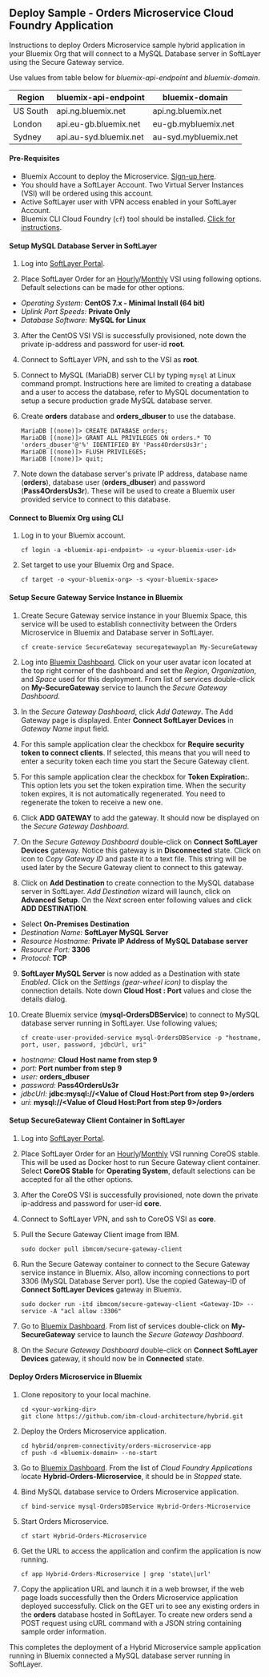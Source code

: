 ## Deploy Sample - Orders Microservice Cloud Foundry Application
Instructions to deploy Orders Microservice sample hybrid application in your Bluemix Org that will connect to a MySQL Database server in SoftLayer using the Secure Gateway service.

Use values from table below for _bluemix-api-endpoint_ and _bluemix-domain_.

| Region | bluemix-api-endpoint | bluemix-domain |
| --- | --- | --- |
| US South | api\.ng\.bluemix\.net | api\.ng\.bluemix\.net | mybluemix\.net |
| London  | api\.eu-gb\.bluemix\.net | eu-gb\.mybluemix\.net |
| Sydney  | api\.au-syd\.bluemix\.net | au-syd\.mybluemix\.net |

#### Pre-Requisites
* Bluemix Account to deploy the Microservice. [Sign-up here](https://new-console.ng.bluemix.net/registration/?Target=https%3A%2F%2Fnew-console.ng.bluemix.net%2Flogin%3Fstate%3D%2Fhome%2Fonboard).
* You should have a SoftLayer Account. Two Virtual Server Instances (VSI) will be ordered using this account.
* Active SoftLayer user with VPN access enabled in your SoftLayer Account.
* Bluemix CLI Cloud Foundry (`cf`) tool should be installed. [Click for instructions](https://new-console.ng.bluemix.net/docs/cli/index.html#cli).

#### Setup MySQL Database Server in SoftLayer
1. Log into [SoftLayer Portal](https://control.softlayer.com).

2. Place SoftLayer Order for an [Hourly](https://www.softlayer.com/Store/orderHourlyComputingInstance/1640,1644,2202)/[Monthly](https://www.softlayer.com/Store/orderComputingInstance/1640,1644,2202) VSI using following options. Default selections can be made for other options.
  - _Operating System:_ __CentOS 7.x - Minimal Install (64 bit)__
  - _Uplink Port Speeds:_ __Private Only__
  - _Database Software:_ __MySQL for Linux__

3. After the CentOS VSI VSI is successfully provisioned, note down the private ip-address and password for user-id __root__.

4. Connect to SoftLayer VPN, and ssh to the VSI as __root__.

5. Connect to MySQL (MariaDB) server CLI by typing `mysql` at Linux command prompt. Instructions here are limited to creating a database and a user to access the database, refer to MySQL documentation to setup a secure production grade MySQL database server.

6. Create __orders__ database and __orders_dbuser__ to use the database.
    ```
    MariaDB [(none)]> CREATE DATABASE orders;
    MariaDB [(none)]> GRANT ALL PRIVILEGES ON orders.* TO 'orders_dbuser'@'%' IDENTIFIED BY 'Pass4OrdersUs3r';
    MariaDB [(none)]> FLUSH PRIVILEGES;
    MariaDB [(none)]> quit;
    ```

7. Note down the database server's private IP address, database name (__orders__), database user (__orders\_dbuser__) and password (__Pass4OrdersUs3r__). These will be used to create a Bluemix user provided service to connect to this database.

#### Connect to Bluemix Org using CLI
1. Log in to your Bluemix account.
    ```
    cf login -a <bluemix-api-endpoint> -u <your-bluemix-user-id>
    ```

2. Set target to use your Bluemix Org and Space.
    ```
    cf target -o <your-bluemix-org> -s <your-bluemix-space>
    ```

#### Setup Secure Gateway Service Instance in Bluemix
1. Create Secure Gateway service instance in your Bluemix Space, this service will be used to establish connectivity between the Orders Microservice in Bluemix and Database server in SoftLayer.
    ```
    cf create-service SecureGateway securegatewayplan My-SecureGateway
    ```
    
2. Log into [Bluemix Dashboard](https://new-console.ng.bluemix.net/#all-items). Click on your user avatar icon located at the top right corner of the dashboard and set the _Region_, _Organization_, and _Space_ used for this deployment. From list of services double-click on __My\-SecureGateway__ service to launch the _Secure Gateway Dashboard_.

3. In the _Secure Gateway Dashboard_, click _Add Gateway_. The Add Gateway page is displayed. Enter __Connect SoftLayer Devices__ in _Gateway Name_ input field.

4. For this sample application clear the checkbox for __Require security token to connect clients__. If selected, this means that you will need to enter a security token each time you start the Secure Gateway client.

5. For this sample application clear the checkbox for __Token Expiration:__. This option lets you set the token expiration time. When the security token expires, it is not automatically regenerated. You need to regenerate the token to receive a new one.

6. Click __ADD GATEWAY__ to add the gateway. It should now be displayed on the _Secure Gateway Dashboard_.

7. On the _Secure Gateway Dashboard_ double-click on __Connect SoftLayer Devices__ gateway. Notice this gateway is in __Disconnected__ state. Click on icon to _Copy Gateway ID_ and paste it to a text file. This string will be used later by the Secure Gateway client to connect to this gateway.

8. Click on __Add Destination__ to create connection to the MySQL database server in SoftLayer. _Add Destination_ wizard will launch, click on __Advanced Setup__. On the _Next_ screen enter following values and click __ADD DESTINATION__.
  - Select __On-Premises Destination__
  - _Destination Name:_ __SoftLayer MySQL Server__
  - _Resource Hostname:_ __Private IP Address of MySQL Database server__
  - _Resource Port:_ __3306__
  - _Protocol_: __TCP__

9. __SoftLayer MySQL Server__ is now added as a Destination with state _Enabled_. Click on the _Settings (gear-wheel icon)_ to display the connection details. Note down __Cloud Host : Port__ values and close the details dialog.

9. Create Bluemix service (__mysql-OrdersDBService__) to connect to MySQL database server running in SoftLayer. Use following values;
    ```
    cf create-user-provided-service mysql-OrdersDBService -p "hostname, port, user, password, jdbcUrl, uri"
    ```
  - _hostname:_ __Cloud Host name from step 9__
  - _port:_ __Port number from step 9__
  - _user:_ __orders_dbuser__
  - _password:_ __Pass4OrdersUs3r__
  - _jdbcUrl:_ __jdbc:mysql://\<Value of Cloud Host:Port from step 9\>/orders__
  - _uri:_ __mysql://\<Value of Cloud Host:Port from step 9\>/orders__


#### Setup SecureGateway Client Container in SoftLayer
1. Log into [SoftLayer Portal](https://control.softlayer.com).

2. Place SoftLayer Order for an [Hourly](https://www.softlayer.com/Store/orderHourlyComputingInstance/1640,1644,2202)/[Monthly](https://www.softlayer.com/Store/orderComputingInstance/1640,1644,2202) VSI running CoreOS stable. This will be used as Docker host to run Secure Gateway client container. Select __CoreOS Stable__ for __Operating System__, default selections can be accepted for all the other options.

2. After the CoreOS VSI is successfully provisioned, note down the private ip-address and password for user-id __core__.

3. Connect to SoftLayer VPN, and ssh to CoreOS VSI as __core__.

4. Pull the Secure Gateway Client image from IBM.
    ```
    sudo docker pull ibmcom/secure-gateway-client
    ```

5. Run the Secure Gateway container to connect to the Secure Gateway service instance in Bluemix. Also, allow incoming connections to port 3306 (MySQL Database Server port). Use the copied Gateway-ID of __Connect SoftLayer Devices__ gateway in Bluemix.
    ```
    sudo docker run -itd ibmcom/secure-gateway-client <Gateway-ID> --service -A "acl allow :3306"
    ```
6. Go to [Bluemix Dashboard](https://new-console.ng.bluemix.net/#all-items). From list of services double-click on __My\-SecureGateway__ service to launch the _Secure Gateway Dashboard_.

7. On the _Secure Gateway Dashboard_ double-click on __Connect SoftLayer Devices__ gateway, it should now be in __Connected__ state.

#### Deploy Orders Microservice in Bluemix
1. Clone repository to your local machine.
    ```
    cd <your-working-dir>
    git clone https://github.com/ibm-cloud-architecture/hybrid.git
    ```

2. Deploy the Orders Microservice application.
    ```
    cd hybrid/onprem-connectivity/orders-microservice-app
    cf push -d <bluemix-domain> --no-start
    ```
3. Go to [Bluemix Dashboard](https://new-console.ng.bluemix.net/#all-items). From the list of _Cloud Foundry Applications_ locate __Hybrid-Orders-Microservice__, it should be in _Stopped_ state.

4. Bind MySQL database service to Orders Microservice application.
    ```
    cf bind-service mysql-OrdersDBService Hybrid-Orders-Microservice
    ```

6. Start Orders Microservice.
    ```
    cf start Hybrid-Orders-Microservice
    ```

7. Get the URL to access the application and confirm the application is now running.
    ```
    cf app Hybrid-Orders-Microservice | grep 'state\|url'
    ```

8. Copy the application URL and launch it in a web browser, if the web page loads successfully then the Orders Microservice application deployed successfully. Click on the GET uri to see any existing orders in the __orders__ database hosted in SoftLayer. To create new orders send a POST request using cURL command with a JSON string containing sample order information.

This completes the deployment of a Hybrid Microservice sample application running in Bluemix connected a MySQL database server running in SoftLayer.
